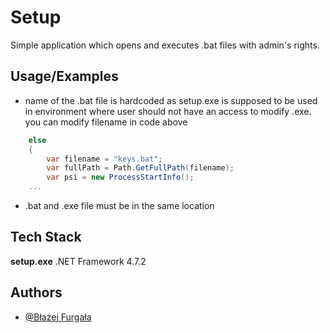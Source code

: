 
# Setup

Simple application which opens and executes .bat files with admin's rights.




## Usage/Examples

- name of the .bat file is hardcoded as setup.exe is supposed to be used in environment where user should not have an access to modify .exe. you can modify filename in code above
```csharp
    else
    {
        var filename = "keys.bat";
        var fullPath = Path.GetFullPath(filename);
        var psi = new ProcessStartInfo();
    ...
```
- .bat and .exe file must be in the same location 


## Tech Stack

**setup.exe** .NET Framework 4.7.2


## Authors

- [@Błażej Furgała](https://github.com/B1a7)

